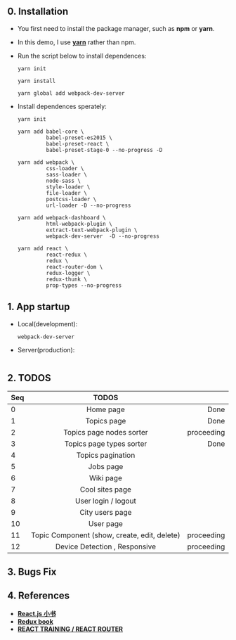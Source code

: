 ## 0. Installation
  - You first need to install the package manager, such as **npm** or **yarn**.
  - In this demo, I use [**yarn**](https://yarnpkg.com/en/docs/install) rather than npm.
  - Run the script below to install dependences:

     ````
     yarn init
     ````

     ````
     yarn install
     ````

     ````
     yarn global add webpack-dev-server
     ````
  
  - Install dependences sperately:
  
     ```
     yarn init
     ```

     ````
     yarn add babel-core \
              babel-preset-es2015 \
              babel-preset-react \
              babel-preset-stage-0 --no-progress -D
     ````

     ````
     yarn add webpack \
              css-loader \
              sass-loader \
              node-sass \
              style-loader \
              file-loader \
              postcss-loader \
              url-loader -D --no-progress
     ````

     ````
     yarn add webpack-dashboard \
              html-webpack-plugin \
              extract-text-webpack-plugin \
              webpack-dev-server  -D --no-progress
     ````

     ````
     yarn add react \
              react-redux \
              redux \
              react-router-dom \
              redux-logger \
              redux-thunk \
              prop-types --no-progress
     ````

 
      
## 1. App startup
  - Local(development):

    ````
    webpack-dev-server
    ````
  - Server(production):

    ````
    
    ````
## 2. TODOS

  | Seq   | TODOS                                        |            |
  | ----- |:--------------------------------------------:| ----------:|
  |   0   | Home page                                    | Done       |
  |   1   | Topics page                                  | Done       |
  |   2   | Topics page nodes sorter                     | proceeding |
  |   3   | Topics page types sorter                     | Done       |
  |   4   | Topics pagination                            |            |
  |   5   | Jobs page                                    |            |
  |   6   | Wiki page                                    |            |
  |   7   | Cool sites page                              |            |
  |   8   | User login / logout                          |            |
  |   9   | City users page                              |            |
  |   10  | User page                                    |            |
  |   11  | Topic Component (show, create, edit, delete) | proceeding |
  |   12  | Device Detection , Responsive                | proceeding |

## 3. Bugs Fix

## 4. References
  - [**React.js 小书**](http://huziketang.com/books/react)
  - [**Redux book**](http://redux.js.org)
  - [**REACT TRAINING / REACT ROUTER**](https://reacttraining.com/react-router/web/api/BrowserRouter)



